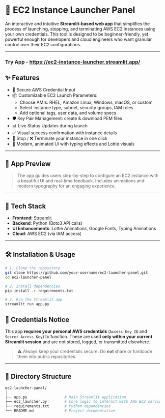 # 🚀 EC2 Instance Launcher Panel

An interactive and intuitive **Streamlit-based web app** that simplifies the process of launching, stopping, and terminating AWS EC2 instances using your own credentials. This tool is designed to be beginner-friendly, yet powerful enough for developers and cloud engineers who want granular control over their EC2 configurations.

---

### Try App - https://ec2-instance-launcher.streamlit.app/

## ✨ Features

- 🔑 Secure AWS Credential Input
- 📦 Customizable EC2 Launch Parameters:
  - Choose AMIs: RHEL, Amazon Linux, Windows, macOS, or custom
  - Select instance type, subnet, security groups, IAM roles
  - Add optional tags, user data, and volume specs
- 🛡️ Key Pair Management: create & download PEM files
- 📊 Live Status Updates during launch
- ✅ Visual success confirmation with instance details
- 🛑 Stop / ❌ Terminate your instance in one click
- 🎨 Modern, animated UI with typing effects and Lottie visuals

---

## 📸 App Preview

> The app guides users step-by-step to configure an EC2 instance with a beautiful UI and real-time feedback. Includes animations and modern typography for an engaging experience.

---

## 🧠 Tech Stack

- **Frontend**: [Streamlit](https://streamlit.io/)
- **Backend**: Python (Boto3 API calls)
- **UI Enhancements**: Lottie Animations, Google Fonts, Typing Animations
- **Cloud**: AWS EC2 (via IAM access)

---

## 🛠️ Installation & Usage

```bash
# 1. Clone the repository
git clone https://github.com/your-username/ec2-launcher-panel.git
cd ec2-launcher-panel

# 2. Install dependencies
pip install -r requirements.txt

# 3. Run the Streamlit app
streamlit run app.py
```
## 🔐 Credentials Notice

This app **requires your personal AWS credentials** (`Access Key ID` and `Secret Access Key`) to function. These are used **only within your current Streamlit session** and are not stored, logged, or transmitted elsewhere.

> ⚠️ Always keep your credentials secure. Do **not** share or hardcode them into public repositories.

---

## 📂 Directory Structure

```bash
ec2-launcher-panel/
│
├── app.py                 # Main Streamlit application
├── ec2_launcher.py        # Core logic to interact with AWS EC2 services
├── requirements.txt       # Python dependencies
└── README.md              # Project documentation
```
